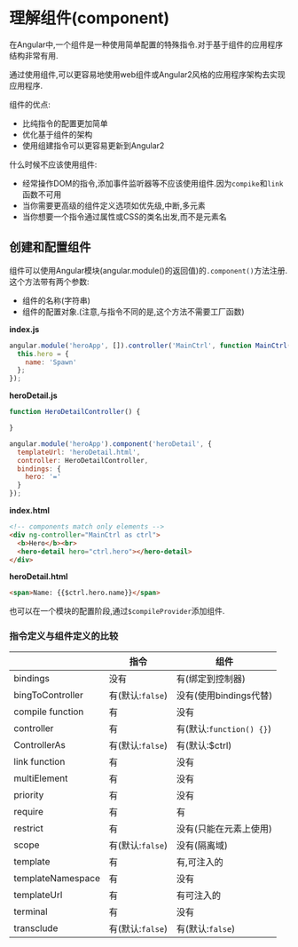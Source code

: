 # 理解组件\(component\)

在Angular中,一个组件是一种使用简单配置的特殊指令.对于基于组件的应用程序结构非常有用.

通过使用组件,可以更容易地使用web组件或Angular2风格的应用程序架构去实现应用程序.

组件的优点:

* 比纯指令的配置更加简单
* 优化基于组件的架构
* 使用组建指令可以更容易更新到Angular2

什么时候不应该使用组件:

* 经常操作DOM的指令,添加事件监听器等不应该使用组件.因为`compike`和`link`函数不可用
* 当你需要更高级的组件定义选项如优先级,中断,多元素
* 当你想要一个指令通过属性或CSS的类名出发,而不是元素名

## 创建和配置组件

组件可以使用Angular模块\(angular.module\(\)的返回值\)的`.component()`方法注册.这个方法带有两个参数:

* 组件的名称\(字符串\)
* 组件的配置对象.\(注意,与指令不同的是,这个方法不需要工厂函数\)

**index.js**

```js
angular.module('heroApp', []).controller('MainCtrl', function MainCtrl() {
  this.hero = {
    name: 'Spawn'
  };
});
```

**heroDetail.js**

```js
function HeroDetailController() {

}

angular.module('heroApp').component('heroDetail', {
  templateUrl: 'heroDetail.html',
  controller: HeroDetailController,
  bindings: {
    hero: '='
  }
});
```

**index.html**

```html
<!-- components match only elements -->
<div ng-controller="MainCtrl as ctrl">
  <b>Hero</b><br>
  <hero-detail hero="ctrl.hero"></hero-detail>
</div>
```

**heroDetail.html**

```html
<span>Name: {{$ctrl.hero.name}}</span>
```

也可以在一个模块的配置阶段,通过`$compileProvider`添加组件.

### 指令定义与组件定义的比较

|  | 指令 | 组件 |
| --- | --- | --- |
| bindings | 没有 | 有\(绑定到控制器\) |
| bingToController | 有\(默认:`false`\) | 没有\(使用bindings代替\) |
| compile function | 有 | 没有 |
| controller | 有 | 有\(默认:`function() {}`\) |
| ControllerAs | 有\(默认:`false`\) | 有\(默认:$ctrl\) |
|link function|有|没有|
|multiElement|有|没有|
|priority|有|没有|
|require|有|有|
|restrict|有|没有(只能在元素上使用)|
|scope|有(默认:`false`)|没有(隔离域)|
|template|有|有,可注入的|
|templateNamespace|有|没有|
|templateUrl|有|有可注入的|
|terminal|有|没有|
|transclude|有(默认:`false`)|有(默认:`false`)|
